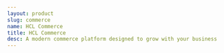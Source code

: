 ```yaml
---
layout: product
slug: commerce
name: HCL Commerce
title: HCL Commerce
desc: A modern commerce platform designed to grow with your business​
---
```

